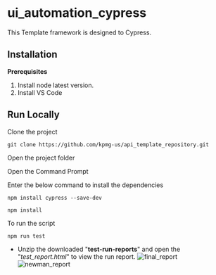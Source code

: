 # ui_automation_cypress

 
This Template framework is designed to Cypress.

 
## Installation

 
**Prerequisites**

 
1.  Install node latest version.
2.  Install VS Code

 
## Run Locally

 
Clone the project

 
```
git clone https://github.com/kpmg-us/api_template_repository.git
```

 
Open the project folder

 
Open the Command Prompt

 
Enter the below command to install the dependencies

 
```
npm install cypress --save-dev
```

```
npm install 
```

 
To run the script

```
npm run test
```




 
-   Unzip the downloaded "**test-run-reports**" and open the "_test_report.html_" to view
    the run report. ![final_report](./assets/final_report.png)
    ![newman_report](./assets/newman_report.png)
